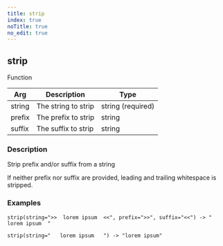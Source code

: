 ```yaml
---
title: strip
index: true
noTitle: true
no_edit: true
---
```




<div class="vql_item"></div>


## strip
<span class='vql_type pull-right page-header'>Function</span>



<div class="vqlargs"></div>

Arg | Description | Type
----|-------------|-----
string|The string to strip|string (required)
prefix|The prefix to strip|string
suffix|The suffix to strip|string

### Description

Strip prefix and/or suffix from a string

If neither prefix nor suffix are provided, leading and trailing
whitespace is stripped.

### Examples

```vql
strip(string=">>  lorem ipsum  <<", prefix=">>", suffix="<<") -> "  lorem ipsum  "
```

```vql
strip(string="   lorem ipsum   ") -> "lorem ipsum"
```


